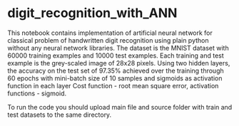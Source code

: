 # digit_recognition_with_ANN

This notebook contains implementation of artificial neural network for classical problem of handwritten digit recognition using plain python without any neural network libraries.
The dataset is the MNIST dataset with 60000 training examples and 10000 test examples. Each training and test example is the grey-scaled image of 28x28 pixels.
Using two hidden layers, the accuracy on the test set of 97.35% achieved over the training through 60 epochs with mini-batch size of 10 samples and sigmoids as activation function in each layer
Cost function - root mean square error, activation functions - sigmoid.

To run the code you should upload main file and source folder with train and test datasets to the same directory.
